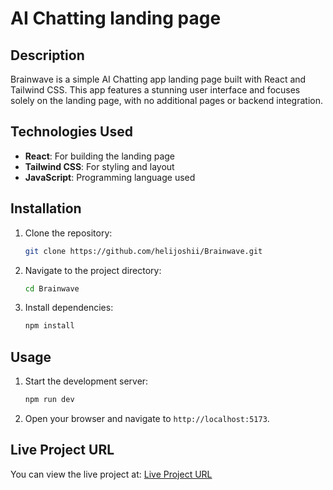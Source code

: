 # AI Chatting landing page

## Description
Brainwave is a simple AI Chatting app landing page built with React and Tailwind CSS. This app features a stunning user interface and focuses solely on the landing page, with no additional pages or backend integration.

## Technologies Used
- **React**: For building the landing page
- **Tailwind CSS**: For styling and layout
- **JavaScript**: Programming language used
  
## Installation
1. Clone the repository:
    ```bash
    git clone https://github.com/helijoshii/Brainwave.git
    ```
2. Navigate to the project directory:
    ```bash
    cd Brainwave
    ```
3. Install dependencies:
    ```bash
    npm install
    ```

## Usage
1. Start the development server:
    ```bash
    npm run dev
    ```
2. Open your browser and navigate to `http://localhost:5173`.

## Live Project URL
You can view the live project at: [Live Project URL](https://thebrainwave.netlify.app/)
